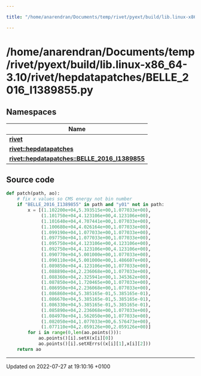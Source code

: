 ```yaml
---

title: "/home/anarendran/Documents/temp/rivet/pyext/build/lib.linux-x86_64-3.10/rivet/hepdatapatches/BELLE_2016_I1389855.py"

---
```


# /home/anarendran/Documents/temp/rivet/pyext/build/lib.linux-x86_64-3.10/rivet/hepdatapatches/BELLE_2016_I1389855.py



## Namespaces

| Name           |
| -------------- |
| **[rivet](http://example.org/namespaces/namespacerivet/)**  |
| **[rivet::hepdatapatches](http://example.org/namespaces/namespacerivet_1_1hepdatapatches/)**  |
| **[rivet::hepdatapatches::BELLE_2016_I1389855](http://example.org/namespaces/namespacerivet_1_1hepdatapatches_1_1belle__2016__i1389855/)**  |




## Source code

```python
def patch(path, ao):
    # fix x values so CMS energy not bin number
    if "BELLE_2016_I1389855" in path and "y01" not in path:
        x = [(1.102200e+04,5.393515e+00,1.077033e+00),
             (1.101750e+04,4.123106e+00,4.123106e+00),
             (1.101640e+04,4.707441e+00,1.077033e+00),
             (1.100680e+04,4.026164e+00,1.077033e+00),
             (1.099190e+04,1.077033e+00,1.077033e+00),
             (1.097750e+04,1.077033e+00,1.077033e+00),
             (1.095750e+04,4.123106e+00,4.123106e+00),
             (1.092750e+04,4.123106e+00,4.123106e+00),
             (1.090770e+04,5.001000e+00,1.077033e+00),
             (1.090110e+04,5.001000e+00,1.486607e+00),
             (1.089850e+04,4.123106e+00,1.077033e+00),
             (1.088890e+04,2.236068e+00,1.077033e+00),
             (1.088360e+04,2.325941e+00,1.345362e+00),
             (1.087850e+04,1.720465e+00,1.077033e+00),
             (1.086950e+04,2.236068e+00,1.077033e+00),
             (1.086860e+04,5.385165e-01,5.385165e-01),
             (1.086670e+04,5.385165e-01,5.385165e-01),
             (1.086330e+04,5.385165e-01,5.385165e-01),
             (1.085890e+04,2.236068e+00,1.077033e+00),
             (1.084970e+04,1.562050e+00,1.077033e+00),
             (1.082050e+04,1.077033e+00,6.576473e+00),
             (1.077110e+04,2.059126e+00,2.059126e+00)]
        for i in range(0,len(ao.points())):
            ao.points()[i].setX(x[i][0])
            ao.points()[i].setXErrs((x[i][1],x[i][2]))
    return ao
```


-------------------------------

Updated on 2022-07-27 at 19:10:16 +0100
